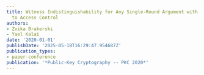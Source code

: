 ```yaml
---
title: Witness Indistinguishability for Any Single-Round Argument with Applications
  to Access Control
authors:
- Zvika Brakerski
- Yael Kalai
date: '2020-01-01'
publishDate: '2025-05-18T16:29:47.954687Z'
publication_types:
- paper-conference
publication: '*Public-Key Cryptography -- PKC 2020*'
---
```

